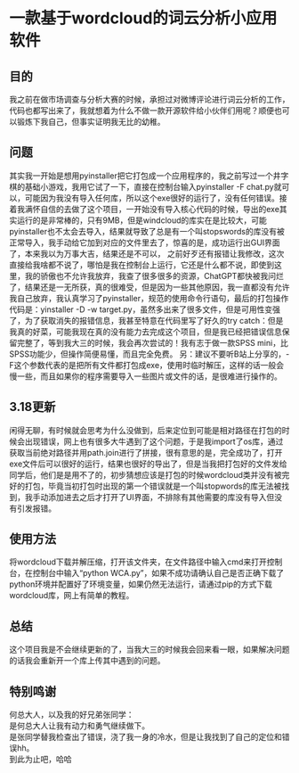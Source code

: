 # 一款基于wordcloud的词云分析小应用软件
## 目的
我之前在做市场调查与分析大赛的时候，承担过对微博评论进行词云分析的工作，代码也都写出来了，我就想着为什么不做一款开源软件给小伙伴们用呢？顺便也可以锻炼下我自己，但事实证明我无比的幼稚。

## 问题
其实我一开始是想用pyinstaller把它打包成一个应用程序的，我之前写过一个井字棋的基础小游戏，我用它试了一下，直接在控制台输入pyinstaller -F chat.py就可以，可能因为我没有导入任何库，所以这个exe很好的运行了，没有任何错误。接着我满怀自信的去做了这个项目，一开始没有导入核心代码的时候，导出的exe其实运行的是非常棒的，只有9MB，但是windcloud的库实在是比较大，可能pyinstaller也不太会去导入，结果就导致了总是有一个叫stopswords的库没有被正常导入，我手动给它加到对应的文件里去了，惊喜的是，成功运行出GUI界面了，本来我以为万事大吉，结果还是不可以，
之前好歹还有报错让我修改，这次直接给我啥都不说了，哪怕是我在控制台上运行，它还是什么都不说，即使到这里，我的骄傲也不允许我放弃，我查了很多很多的资源，ChatGPT都快被我问烂了，结果还是一无所获，真的很难受，但是因为一些其他原因，我一直都没有允许我自己放弃，我认真学习了pyinstaller，规范的使用命令行语句，最后的打包操作代码是：yinstaller -D -w target.py，虽然多出来了很多文件，但是可用性变强了，为了获取消失的报错信息，我甚至特意在代码里写了好久的try catch：但是我真的好菜，可能我现在真的没有能力去完成这个项目，但是我已经把错误信息保留完整了，等到我大三的时候，我会再次尝试的！我有志于做一款SPSS mini，比SPSS功能少，但操作简便易懂，而且完全免费。
另：建议不要听B站上分享的，-F这个参数代表的是把所有文件都打包成exe，使用时临时解压，这样的话一般会慢一些，而且如果你的程序需要导入一些图片或文件的话，是很难进行操作的。

## 3.18更新
闲得无聊，有时候就会思考为什么没做到，后来定位到可能是相对路径在打包的时候会出现错误，网上也有很多大牛遇到了这个问题，于是我import了os库，通过获取当前绝对路径并用path.join进行了拼接，很有意思的是，完全成功了，打开exe文件后可以很好的运行，结果也很好的导出了，但是当我把打包好的文件发给同学后，他们是是用不了的，初步猜想应该是打包的时候wordcloud类并没有被完好的打包，毕竟当初打包时出现的第一个错误就是一个叫stopwords的库无法被找到，我手动添加进去之后才打开了UI界面，不排除有其他需要的库没有导入但没有引发报错。

## 使用方法
将wordcloud下载并解压缩，打开该文件夹，在文件路径中输入cmd来打开控制台，在控制台中输入“python WCA.py”，如果不成功请确认自己是否正确下载了python环境并配置好了环境变量，如果仍然无法运行，请通过pip的方式下载wordcloud库，网上有简单的教程。

## 总结
这个项目我是不会继续更新的了，当我大三的时候我会回来看一眼，如果解决问题的话我会重新开一个库上传其中遇到的问题。

## 特别鸣谢
何总大人，以及我的好兄弟张同学：  
是何总大人让我有动力和勇气继续做下。  
是张同学替我检查出了错误，浇了我一身的冷水，但是让我找到了自己的定位和错误hh。  
到此为止吧，哈哈  
